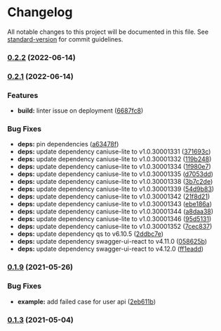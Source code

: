 # Changelog

All notable changes to this project will be documented in this file. See [standard-version](https://github.com/conventional-changelog/standard-version) for commit guidelines.

### [0.2.2](https://github.com/jellydn/next-validations/compare/v0.2.1...v0.2.2) (2022-06-14)

### [0.2.1](https://github.com/jellydn/next-validations/compare/v0.2.0...v0.2.1) (2022-06-14)


### Features

* **build:** linter issue on deployment ([6687fc8](https://github.com/jellydn/next-validations/commit/6687fc8c18a49f229094867d545c1ddb741caf04))


### Bug Fixes

* **deps:** pin dependencies ([a63478f](https://github.com/jellydn/next-validations/commit/a63478fb36b2b6fa667dd469067be6f0cc18c7e1))
* **deps:** update dependency caniuse-lite to v1.0.30001331 ([371693c](https://github.com/jellydn/next-validations/commit/371693cbf2a9071e21678c5cf567a8b36e109ec4))
* **deps:** update dependency caniuse-lite to v1.0.30001332 ([119b248](https://github.com/jellydn/next-validations/commit/119b2488fc6648414fe5631ef918ad1a11f9bca6))
* **deps:** update dependency caniuse-lite to v1.0.30001334 ([1f980e7](https://github.com/jellydn/next-validations/commit/1f980e72107333b02e58be038878f67bda5eb23c))
* **deps:** update dependency caniuse-lite to v1.0.30001335 ([d7053dd](https://github.com/jellydn/next-validations/commit/d7053ddb365621e1c70ddafbb94ab1dcbd129641))
* **deps:** update dependency caniuse-lite to v1.0.30001338 ([3b7c2de](https://github.com/jellydn/next-validations/commit/3b7c2de4644e5dd5ac2b520e921ceff46a6b25cc))
* **deps:** update dependency caniuse-lite to v1.0.30001339 ([54d9b83](https://github.com/jellydn/next-validations/commit/54d9b83d910da0f9fb905f387610122d04e9657b))
* **deps:** update dependency caniuse-lite to v1.0.30001342 ([21f8d21](https://github.com/jellydn/next-validations/commit/21f8d216a368f786bc1f057c4c925974323e0a71))
* **deps:** update dependency caniuse-lite to v1.0.30001343 ([ebe186a](https://github.com/jellydn/next-validations/commit/ebe186a755830ed081414658e8199f95ee58d9f8))
* **deps:** update dependency caniuse-lite to v1.0.30001344 ([a8daa38](https://github.com/jellydn/next-validations/commit/a8daa38354d89cb1b2848ea465e6cbc212d0257e))
* **deps:** update dependency caniuse-lite to v1.0.30001346 ([95d5131](https://github.com/jellydn/next-validations/commit/95d5131725b4d40e6fbecf9149b4957f4c43a9b0))
* **deps:** update dependency caniuse-lite to v1.0.30001352 ([7cec837](https://github.com/jellydn/next-validations/commit/7cec8374bd81a2721ce5e1614b45a5297961a263))
* **deps:** update dependency qs to v6.10.5 ([2ddbc7e](https://github.com/jellydn/next-validations/commit/2ddbc7eba9a70d87df1272ab745a82532b081a6d))
* **deps:** update dependency swagger-ui-react to v4.11.0 ([058625b](https://github.com/jellydn/next-validations/commit/058625b71e98691c174b9cdd4f9abb044994084b))
* **deps:** update dependency swagger-ui-react to v4.12.0 ([ff1eadd](https://github.com/jellydn/next-validations/commit/ff1eaddac3b2cd56042bbfe9f3bfe6839e019a97))

### [0.1.9](https://github.com/jellydn/next-validations/compare/v0.1.9-0...v0.1.9) (2021-05-26)

### Bug Fixes

- **example:** add failed case for user api ([2eb611b](https://github.com/jellydn/next-validations/commit/2eb611bce0067485b5b32ceded04f939bc4f6ad3))

### [0.1.3](https://github.com/jellydn/next-validations/compare/v0.1.2...v0.1.3) (2021-05-04)
